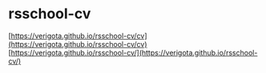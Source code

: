 # rsschool-cv
[https://verigota.github.io/rsschool-cv/cv](https://verigota.github.io/rsschool-cv/cv)
[https://verigota.github.io/rsschool-cv/](https://verigota.github.io/rsschool-cv/)